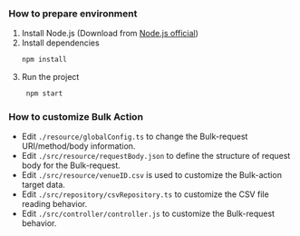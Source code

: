 ### How to prepare environment
1. Install Node.js (Download from [Node.js official](https://nodejs.org/en/download))
2. Install dependencies
    ```bash 
    npm install
    ``` 
3. Run the project
    ```bash 
     npm start
    ```

### How to customize Bulk Action
- Edit `./resource/globalConfig.ts` to change the Bulk-request URI/method/body information.
- Edit `./src/resource/requestBody.json` to define the structure of request body for the Bulk-request.
- Edit `./src/resource/venueID.csv` is used to customize the Bulk-action target data.
- Edit `./src/repository/csvRepository.ts` to customize the CSV file reading behavior.
- Edit `./src/controller/controller.js` to customize the Bulk-request behavior.